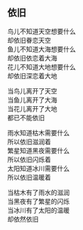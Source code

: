## 依旧

鸟儿不知道天空想要什么<br>
却依旧眷恋天空<br>
鱼儿不知道大海想要什么<br>
却依旧依恋着大海<br>
花儿不知道大地想要什么<br>
却依旧深恋着大地<br>

当鸟儿离开了天空<br>
当鱼儿离开了大海<br>
当花儿离开了大地<br>
都已不能依旧<br>

雨水知道枯木需要什么<br>
所以依旧滋润着<br>
繁星知道黑夜需要什么<br>
所以依旧闪烁着<br>
太阳知道冰川需要什么<br>
所以依旧温暖着<br>

当枯木有了雨水的滋润<br>
当黑夜有了繁星的闪烁<br>
当冰川有了太阳的温暖<br>
却依然依旧